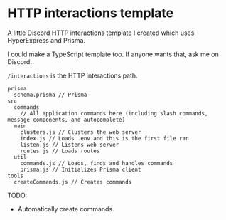 # HTTP interactions template

A little Discord HTTP interactions template I created which uses HyperExpress and Prisma.

I could make a TypeScript template too. If anyone wants that, ask me on Discord.

`/interactions` is the HTTP interactions path.

```
prisma
  schema.prisma // Prisma
src
  commands
    // All application commands here (including slash commands, message components, and autocomplete)
  main
    clusters.js // Clusters the web server
    index.js // Loads .env and this is the first file ran
    listen.js // Listens web server
    routes.js // Loads routes
  util
    commands.js // Loads, finds and handles commands
    prisma.js // Initializes Prisma client
tools
  createCommands.js // Creates commands
```

TODO:
- Automatically create commands.
